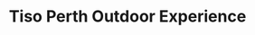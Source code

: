 ---
title: "Tiso Perth Outdoor Experience"
url: /perth/tiso-perth-outdoor-experience/
shop: outdoor
---